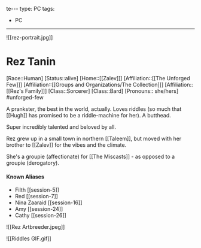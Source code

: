 te---
type: PC
tags:
- PC
---

![[rez-portrait.jpg]]
# Rez Tanin
[Race::Human]
[Status::alive]
[Home::[[Zalev]]]
[Affiliation::[[The Unforged Few]]]
[Affiliation::[[Groups and Organizations/The Collection]]]
[Affiliation:: [[Rez's Family]]]
[Class::Sorcerer]
[Class::Bard]
[Pronouns:: she/hers]
#unforged-few

A prankster, the best in the world, actually. Loves riddles (so much that [[Hugh]] has promised to be a riddle-machine for her). A butthead.

Super incredibly talented and beloved by all. 

Rez grew up in a small town in northern [[Taleem]], but moved with her brother to [[Zalev]] for the vibes and the climate. 

She's a groupie (affectionate) for [[The Miscasts]] - as opposed to a groupie (derogatory). 

#### Known Aliases
* Filth [[session-5]]
* Red [[session-7]]
* Nina Zaaraid [[session-16]] 
* Amy [[session-24]] 
* Cathy [[session-26]]

![[Rez Artbreeder.jpeg]]

![[Riddles GIF.gif]]
